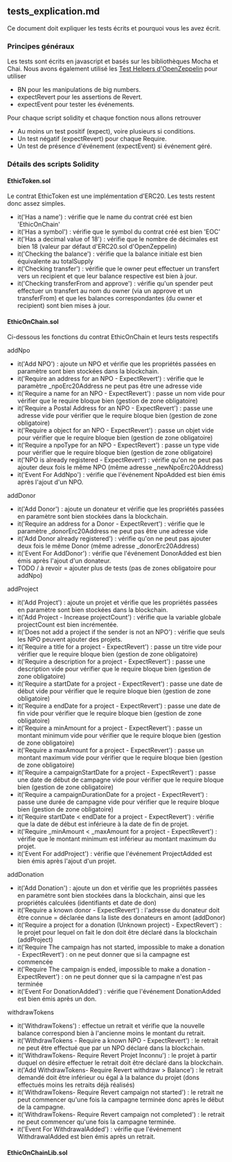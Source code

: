 ## tests_explication.md 
Ce document doit expliquer les tests écrits et pourquoi vous les avez écrit.

### Principes généraux
Les tests sont écrits en javascript et basés sur les bibliothèques Mocha et Chai.
Nous avons également utilisé les [Test Helpers d'OpenZeppelin](https://docs.openzeppelin.com/test-helpers) pour utiliser
* BN pour les manipulations de big numbers.
* expectRevert pour les assertions de Revert.
* expectEvent pour tester les événements.

Pour chaque script solidity et chaque fonction nous allons retrouver
* Au moins un test positif (expect), voire plusieurs si conditions.
* Un test négatif (expectRevert) pour chaque Require.
* Un test de présence d'événement (expectEvent) si événement géré.

### Détails des scripts Solidity

#### EthicToken.sol
Le contrat EthicToken est une implémentation d'ERC20. Les tests restent donc assez simples.
* it('Has a name') : vérifie que le name du contrat créé est bien 'EthicOnChain'
* it('Has a symbol') : vérifie que le symbol du contrat créé est bien 'EOC'
* it('Has a decimal value of 18') : vérifie que le nombre de décimales est bien 18 (valeur par défaut d'ERC20.sol d'OpenZeppelin)
* it('Checking the balance') : vérifie que la balance initiale est bien équivalente au totalSupply
* it('Checking transfer') : vérifie que le owner peut effectuer un transfert vers un recipient et que leur balance respective est bien à jour.
*  it('Checking transferFrom and approve') : vérifie qu'un spender peut effectuer un transfert au nom du owner (via un approve et un transferFrom) et que les balances correspondantes (du owner et recipient) sont bien mises à jour.

#### EthicOnChain.sol
Ci-dessous les fonctions du contrat EthicOnChain et leurs tests respectifs

addNpo
* it('Add NPO') : ajoute un NPO et vérifie que les propriétés passées en paramètre sont bien stockées dans la blockchain.
* it('Require an address for an NPO - ExpectRevert') : vérifie que le paramètre _npoErc20Address ne peut pas être une adresse vide
* it('Require a name for an NPO - ExpectRevert') : passe un nom vide pour vérifier que le require bloque bien (gestion de zone obligatoire)
* it('Require a Postal Address for an NPO - ExpectRevert') : passe une adresse vide pour vérifier que le require bloque bien (gestion de zone obligatoire)
* it('Require a object for an NPO - ExpectRevert') : passe un objet vide pour vérifier que le require bloque bien (gestion de zone obligatoire)
* it('Require a npoType for an NPO - ExpectRevert') : passe un type vide pour vérifier que le require bloque bien (gestion de zone obligatoire)
* it('NPO is already registered - ExpectRevert') : vérifie qu'on ne peut pas ajouter deux fois le même NPO (même adresse _newNpoErc20Address)
* it('Event For AddNpo') : vérifie que l'événement NpoAdded est bien émis après l'ajout d'un NPO.

addDonor
* it('Add Donor') : ajoute un donateur et vérifie que les propriétés passées en paramètre sont bien stockées dans la blockchain.
* it('Require an address for a Donor - ExpectRevert') : vérifie que le paramètre _donorErc20Address ne peut pas être une adresse vide
* it('Add Donor already registered') : vérifie qu'on ne peut pas ajouter deux fois le même Donor (même adresse _donorErc20Address)
* it('Event For AddDonor') : vérifie que l'événement DonorAdded est bien émis après l'ajout d'un donateur.
* TODO / à revoir = ajouter plus de tests (pas de zones obligatoire pour addNpo)

addProject
* it('Add Project') : ajoute un projet et vérifie que les propriétés passées en paramètre sont bien stockées dans la blockchain.
* it('Add Project - Increase projectCount') : vérifie que la variable globale projectCount est bien incrémentée.
* it('Does not add a project if the sender is not an NPO') : vérifie que seuls les NPO peuvent ajouter des projets.
* it('Require a title for a project - ExpectRevert') : passe un titre vide pour vérifier que le require bloque bien (gestion de zone obligatoire)
* it('Require a description for a project - ExpectRevert') : passe une description vide pour vérifier que le require bloque bien (gestion de zone obligatoire)
* it('Require a startDate for a project - ExpectRevert') : passe une date de début vide pour vérifier que le require bloque bien (gestion de zone obligatoire)
* it('Require a endDate for a project - ExpectRevert') : passe une date de fin vide pour vérifier que le require bloque bien (gestion de zone obligatoire)
* it('Require a minAmount for a project - ExpectRevert') : passe un montant minimum vide pour vérifier que le require bloque bien (gestion de zone obligatoire)
* it('Require a maxAmount for a project - ExpectRevert') : passe un montant maximum vide pour vérifier que le require bloque bien (gestion de zone obligatoire)
* it('Require a campaignStartDate for a project - ExpectRevert') : passe une date de début de campagne vide pour vérifier que le require bloque bien (gestion de zone obligatoire)
* it('Require a campaignDurationDate for a project - ExpectRevert') : passe une durée de campagne vide pour vérifier que le require bloque bien (gestion de zone obligatoire)
* it('Require startDate < endDate for a project - ExpectRevert') : vérifie que la date de début est inférieure à la date de fin de projet.
* it('Require _minAmount < _maxAmount for a project - ExpectRevert') : vérifie que le montant minimum est inférieur au montant maximum du projet.
* it('Event For addProject') : vérifie que l'événement ProjectAdded est bien émis après l'ajout d'un projet.

addDonation
* it('Add Donation') : ajoute un don et vérifie que les propriétés passées en paramètre sont bien stockées dans la blockchain, ainsi que les propriétés calculées (identifiants et date de don)
* it('Require a known donor - ExpectRevert') : l'adresse du donateur doit être connue = déclarée dans la liste des donateurs en amont (addDonor)
* it('Require a project for a donation (Unknown project) - ExpectRevert') : le projet pour lequel on fait le don doit être déclaré dans la blockchain (addProject)
* it('Require The campaign has not started, impossible to make a donation - ExpectRevert') : on ne peut donner que si la campagne est commencée
* it('Require The campaign is ended, impossible to make a donation - ExpectRevert') : on ne peut donner que si la campagne n'est pas terminée
* it('Event For DonationAdded') : vérifie que l'événement DonationAdded est bien émis après un don.

withdrawTokens
* it('WithdrawTokens') : effectue un retrait et vérifie que la nouvelle balance correspond bien à l'ancienne moins le montant du retrait.
* it('WithdrawTokens - Require a known NPO - ExpectRevert') : le retrait ne peut être effectué que par un NPO déclaré dans la blockchain.
* it('WithdrawTokens- Require Revert Projet Inconnu') : le projet à partir duquel on désire effectuer le retrait doit être déclaré dans la blockchain.
* it('Add WithdrawTokens- Require Revert withdraw > Balance') : le retrait demandé doit être inférieur ou égal à la balance du projet (dons effectués moins les retraits déjà réalisés)
* it('WithdrawTokens- Require Revert campaign not started') : le retrait ne peut commencer qu'une fois la campagne terminée donc après le début de la campagne.
* it('WithdrawTokens- Require Revert campaign not completed') : le retrait ne peut commencer qu'une fois la campagne terminée.
* it('Event For WithdrawalAdded') : vérifie que l'événement WithdrawalAdded est bien émis après un retrait.

#### EthicOnChainLib.sol
